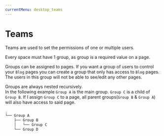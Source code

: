 ```yaml
---
currentMenu: desktop_teams
---
```


# Teams
<!-- @TODO verify -->
Teams are used to set the permissions of one or multiple users.

Every space must have 1 group, as group is a required value on a page.

Groups can be assigned to pages. If you want a group of users to control your `Blog` pages you can create a group that only has access to `Blog` pages. The users in this group will not be able to see/edit any other pages.

Groups are always nested recursively.  
In the following example `Group A` is the main group. `Group C` is a child of `Group B`.
If I assign `Group C` to a page, all parent groups(`Group B` & `Group A`) will also have access to said page.

```bash
.
└── Group A
    ├── Group B
    │   └── Group C
    └── Group D
```
